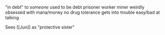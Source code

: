 "in debt" to *someone*
used to be debt prisoner worker miner
weirdly obsessed with mana/money
no drug tolerance
gets into trouble easy/bad at talking

Sees [[Jun]] as "protective sister"